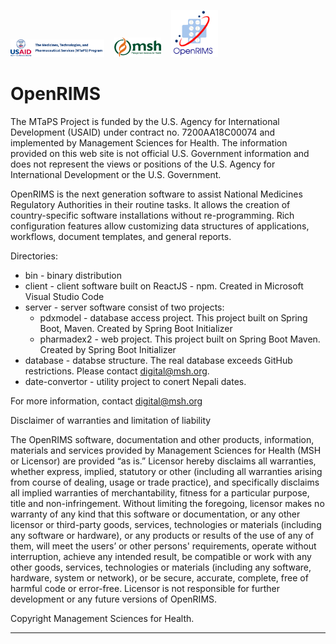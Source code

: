 <img src="Logos/MTaPS_Name%2BUSAID.Horz.png" width="150"> &nbsp;&nbsp; <img src="Logos/MSH_4c.png" width="75"> &nbsp;&nbsp; <img src="logos/LogoOpenRIMSnew450x450-e1658854010600.png" width="75">

# OpenRIMS
The MTaPS Project is funded by the U.S. Agency for International Development (USAID) under contract no. 7200AA18C00074 and implemented by Management Sciences for Health. The information provided on this web site is not official U.S. Government information and does not represent the views or positions of the U.S. Agency for International Development or the U.S. Government. 

OpenRIMS is the next generation software to assist National Medicines Regulatory Authorities in their routine tasks.
It allows the creation of country-specific software installations without re-programming.
Rich configuration features allow customizing data structures of applications, workflows, document templates, and general reports.

Directories:
* bin - binary distribution
* client - client software built on ReactJS - npm.  Created in Microsoft Visual Studio Code
* server - server software consist of two projects:
  * pdxmodel - database access project. This project built on Spring Boot, Maven. Created by Spring Boot Initializer
  * pharmadex2 - web project. This project built on Spring Boot Maven. Created by Spring Boot Initializer 
* database - databse structure. The real database exceeds GitHub restrictions. Please contact digital@msh.org.
* date-convertor - utility project to conert Nepali dates.

For more information, contact digital@msh.org

Disclaimer of warranties and limitation of liability

The OpenRIMS software, documentation and other products, information, materials and services provided by Management Sciences for Health (MSH or Licensor) are provided “as is.” Licensor hereby disclaims all warranties, whether express, implied, statutory or other (including all warranties arising from course of dealing, usage or trade practice), and specifically disclaims all implied warranties of merchantability, fitness for a particular purpose, title and non-infringement. Without limiting the foregoing, licensor makes no warranty of any kind that this software or documentation, or any other licensor or third-party goods, services, technologies or materials (including any software or hardware), or any products or results of the use of any of them, will meet the users’ or other persons' requirements, operate without interruption, achieve any intended result, be compatible or work with any other goods, services, technologies or materials (including any software, hardware, system or network), or be secure, accurate, complete, free of harmful code or error-free. Licensor is not responsible for further development or any future versions of OpenRIMS.

Copyright Management Sciences for Health.
___________________________________________________________
